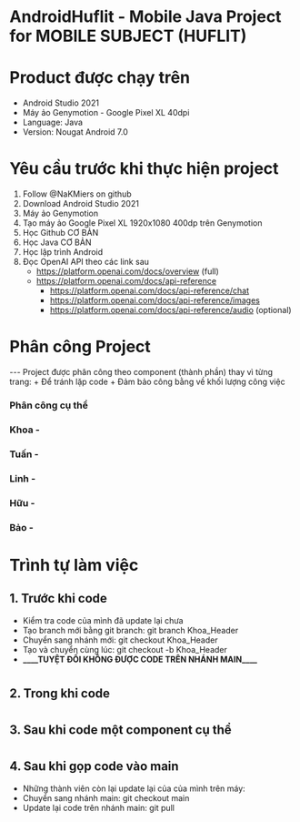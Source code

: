 # AndroidHuflit - Mobile Java Project for MOBILE SUBJECT (HUFLIT)
# Product được chạy trên
- Android Studio 2021
- Máy ảo Genymotion - Google Pixel XL 40dpi
- Language: Java
- Version: Nougat Android 7.0

# Yêu cầu trước khi thực hiện project

1. Follow @NaKMiers on github
2. Download Android Studio 2021
3. Máy ảo Genymotion
4. Tạo máy ảo Google Pixel XL 1920x1080 400dp trên Genymotion
5. Học Github CƠ BẢN
6. Học Java CƠ BẢN
7. Học lập trình Android
8. Đọc OpenAI API theo các link sau
    - https://platform.openai.com/docs/overview (full)
    - https://platform.openai.com/docs/api-reference
        + https://platform.openai.com/docs/api-reference/chat
        + https://platform.openai.com/docs/api-reference/images
        + https://platform.openai.com/docs/api-reference/audio (optional)

# Phân công Project

--- Project được phân công theo component (thành phần) thay vì từng trang: + Để tránh lặp code + Đảm bảo công bằng về khối lượng công việc

### Phân công cụ thể



### Khoa - 



### Tuấn - 



### Linh - 



### Hữu - 



### Bảo - 



# Trình tự làm việc

## 1. Trước khi code

-  Kiểm tra code của mình đã update lại chưa
-  Tạo branch mới bằng git branch: git branch Khoa_Header
-  Chuyển sang nhánh mới: git checkout Khoa_Header
-  Tạo và chuyển cùng lúc: git checkout -b Khoa_Header
-  **\_\_\_\_**TUYỆT ĐỐI KHÔNG ĐƯỢC CODE TRÊN NHÁNH MAIN**\_\_\_\_**

#

## 2. Trong khi code



#

## 3. Sau khi code một component cụ thể



#

## 4. Sau khi gọp code vào main

-  Những thành viên còn lại update lại của của mình trên máy:
-  Chuyển sang nhánh main: git checkout main
-  Update lại code trên nhánh main: git pull
